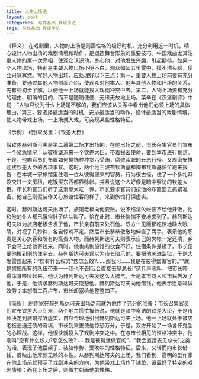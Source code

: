 ```yaml
---
title: 人物上场法
layout: post
categories: 写作基础 表现手法
tags: 写作基础 表现手法
---
```


〔释义〕 在戏剧里，人物的上场是刻画性格的极好时机，充分利用这一时机，精心设计人物出场的戏剧情境和动作，是塑造舞台形象的重要技巧。中国戏曲尤其注重人物的第一次亮相，使观众认识他，关心他，对他发生兴趣，引起期待。如果一个人物出场，特别是主要人物出场不明不白，观众如坠五里雾中，摸不清头脑，便会兴味寡然。写好人物出场，应处理好以下三点：第一，重要人物上场前要有充分准备，要通过其他人物侧面介绍，使观众对他本人、他与其他人物和环境的关系，先有些初步了解，以便他一上场就能投入戏剧冲突中去。第二，人物上场要有充分的理由、明确的目的，而不是随随便便、无缘无故地上场。菜辛在《汉堡剧评》中说：“人物只说为什么上场是不够的，我们应该从关系中看出他们必须上场的具体理由。”第三，要选择最适当的时机，安排最适当的动作，设计最适当的戏剧情境，使人物带戏上场，一上场就入戏，可突现某些性格特征。

〔示例〕 (俄)果戈里：《钦差大臣》

假钦差赫列斯可夫是第二幕第二场才出场的。在他出场之前，市长召集官员们宣布一个紧急情况：从彼得堡派来一个钦差大臣，带着秘密使命，要到本市进行察访。于是，他向官员们布置如何掩饰种种贪污受贿，腐败渎职的丑恶行径，又周密安排迎接钦差大臣的各项事宜。这时，两个地主波布钦斯基和陶布钦斯基慌忙跑来报告：在本城一家旅馆里住着一位从彼得堡来的官员，行为很古怪，住了一个多礼拜没交过一文房租，吃饭买东西都靠赊帐。并且说这个人好像是暗中察访的钦差大臣。市长和官员们听了这消息大吃一惊。市长要求官员们按他的布置回去抓紧准备。他自己则假装作关心旅馆住客的样子，来到旅馆打探虚实。

这时，赫列斯达可夫出场了。旅馆老板向他要账，说不结清欠帐便不给他开饭，他和他的仆人都已饿得肚子咕咕叫了。恰在此时，市长惴惴不安地来到了。赫列斯达可夫以为旅店老板告发了他，市长亲自前来处罚他。双方一见面都吃惊地睁大眼睛，对视了几秒钟，各自惊魂不定。然后市长恭恭敬敬地伸直了两手，表示他的职责是关心旅客和所有的高贵人物。而赫列斯达可夫则表示自己的欠帐一定还清，乡下会马上给他寄钱来。同时，他也挑剔旅馆的伙食不好，住宿条件差极了。市长便要他搬到别的住宅去。赫列斯达可夫误以为市长暗示他，要把他关进监狱，于是大发雷霆起来：“您有什么权力?您怎么敢?……那我可……我是在彼得堡做官的。”“就是您把所有的队伍带来——我也不去!我会直接去见总长!”这几声吼叫，把市长吓得浑身哆嗦起来，他认为赫列斯达可夫发这么大脾气，全是本市商人和市民告发了他，于是，他请求赫列斯达可夫饶恕他。赫列斯达可夫向他借钱，他表示愿意竭诚效劳；本想借二百卢布，市长却塞给他整整四百。

〔简析〕 剧作家在赫列斯达可夫出场之前就为他作了充分的准备：市长召集官员们宣布钦差大臣到来，两个地主慌忙报告说，他就是暗中察访的钦差大臣，于是市长决定到旅馆探听虚实，自然合理地引出赫列斯达可夫上场。他一上场就处于被店老板逼迫还债的窘境，市长到来更使他惊恐万分，于是，双方开始了一场各怀鬼胎的心理战。这样，他很快就投入了戏剧冲突之中。在与市长相见的性格冲突中，他吼叫“您有什么权力?您怎么敢?……我是彼得堡做官的”，“我会直接去见总长”之类的话，表现了他摆架子、装腔作势、爱吹牛的性格特征。后来，又转而向市长借钱，反映出他厚颜无赖的本性。从赫列斯达可夫的上场，我们看到，高明的剧作家在他上场前就预示了戏剧冲突的方向，为他带戏上场作了铺垫，设置好了特定的戏剧情境；而在上场之后，则着力刻画他的性格。 